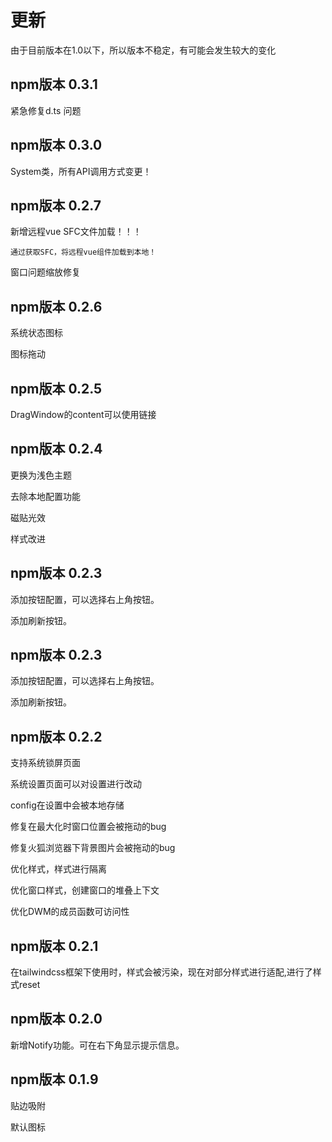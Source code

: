 <!--
 * @Author: zhangweiyuan-Royal
 * @LastEditTime: 2022-08-25 10:14:30
 * @Description: 
 * @FilePath: /vue3-win10-md/docs/update/README.md
-->


<!-- # Usage -->
# 更新 
由于目前版本在1.0以下，所以版本不稳定，有可能会发生较大的变化
## npm版本 0.3.1

紧急修复d.ts 问题

## npm版本 0.3.0

System类，所有API调用方式变更！

## npm版本 0.2.7

新增远程vue SFC文件加载！！！

    通过获取SFC，将远程vue组件加载到本地！

窗口问题缩放修复

## npm版本 0.2.6

系统状态图标

图标拖动

## npm版本 0.2.5

DragWindow的content可以使用链接

## npm版本 0.2.4

更换为浅色主题

去除本地配置功能

磁贴光效

样式改进

## npm版本 0.2.3

添加按钮配置，可以选择右上角按钮。

添加刷新按钮。

## npm版本 0.2.3

添加按钮配置，可以选择右上角按钮。

添加刷新按钮。


## npm版本 0.2.2

支持系统锁屏页面

系统设置页面可以对设置进行改动

config在设置中会被本地存储

修复在最大化时窗口位置会被拖动的bug

修复火狐浏览器下背景图片会被拖动的bug

优化样式，样式进行隔离

优化窗口样式，创建窗口的堆叠上下文

优化DWM的成员函数可访问性

## npm版本 0.2.1
在tailwindcss框架下使用时，样式会被污染，现在对部分样式进行适配,进行了样式reset

## npm版本 0.2.0
新增Notify功能。可在右下角显示提示信息。

## npm版本 0.1.9
贴边吸附

默认图标
